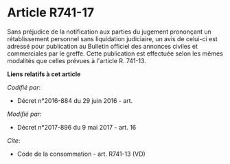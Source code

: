 # Article R741-17

Sans préjudice de la notification aux parties du jugement prononçant un rétablissement personnel sans liquidation judiciaire,
un avis de celui-ci est adressé pour publication au Bulletin officiel des annonces civiles et commerciales par le greffe.
Cette publication est effectuée selon les mêmes modalités que celles prévues à l'article R. 741-13.

**Liens relatifs à cet article**

_Codifié par_:

  - Décret n°2016-884 du 29 juin 2016 - art.

_Modifié par_:

  - Décret n°2017-896 du 9 mai 2017 - art. 16

_Cite_:

  - Code de la consommation - art. R741-13 (VD)
